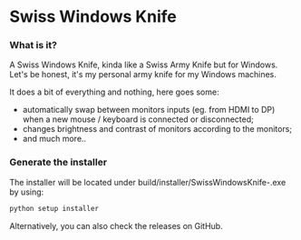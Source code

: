 # Swiss Windows Knife

### What is it?
A Swiss Windows Knife, kinda like a Swiss Army Knife but for Windows. 
Let's be honest, it's my personal army knife for my Windows machines.

It does a bit of everything and nothing, here goes some:
- automatically swap between monitors inputs (eg. from HDMI to DP) when a new mouse / keyboard is connected or disconnected;
- changes brightness and contrast of monitors according to the monitors;
- and much more..

### Generate the installer
The installer will be located under build/installer/SwissWindowsKnife-<version>.exe by using:
```sh
python setup installer
```
Alternatively, you can also check the releases on GitHub.
